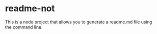 # readme-not
This is a node project that allows you to generate a readme.md file using the command line. 
